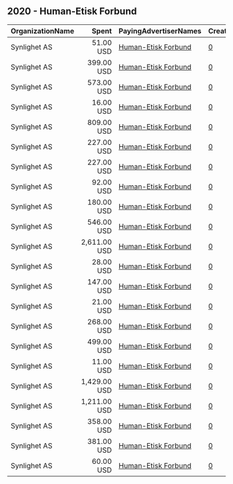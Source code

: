 ## 2020 - Human-Etisk Forbund 
|OrganizationName|Spent|PayingAdvertiserNames|CreativeUrls|Impressions|Genders|AgeBrackets|CountryCodes|BillingAddresses|CandidateBallotInformation|
|:---|---:|:---|:---|---:|:---|:---|:---|:---|:---|
|Synlighet AS|51.00 USD|[Human-Etisk Forbund](2020/Human-Etisk_Forbund.md)|[0](https://www.snap.com/political-ads/asset/fa37b577da98dc85a42ef05a5829f3fe4fa719511c207944c378c8bc2bd95949?mediaType=mp4)|83,285||15-45|norway|"Møllendalsveien 1a,Bergen,5009,NO"||
|Synlighet AS|399.00 USD|[Human-Etisk Forbund](2020/Human-Etisk_Forbund.md)|[0](https://www.snap.com/political-ads/asset/dda25f3569b4d7e99b20dea8d8bcb92372f4a2746f38a1ff8267b3b6676a30e3?mediaType=mp4)|248,747||26-45|norway|"Møllendalsveien 1a,Bergen,5009,NO"||
|Synlighet AS|573.00 USD|[Human-Etisk Forbund](2020/Human-Etisk_Forbund.md)|[0](https://www.snap.com/political-ads/asset/dda25f3569b4d7e99b20dea8d8bcb92372f4a2746f38a1ff8267b3b6676a30e3?mediaType=mp4)|897,426||15-45|norway|"Møllendalsveien 1a,Bergen,5009,NO"||
|Synlighet AS|16.00 USD|[Human-Etisk Forbund](2020/Human-Etisk_Forbund.md)|[0](https://www.snap.com/political-ads/asset/7b543666ca9ba6e3802c9f74594e16b4025cc5f97f7a7f31dda4e4f59fba7236?mediaType=mp4)|3,374||35+|norway|"Møllendalsveien 1a,Bergen,5009,NO"||
|Synlighet AS|809.00 USD|[Human-Etisk Forbund](2020/Human-Etisk_Forbund.md)|[0](https://www.snap.com/political-ads/asset/14320079c4a25cdaf2b16777013788bcf48fec33ec1965d1623c21d761b086cd?mediaType=mp4)|104,236||15-45|norway|"Møllendalsveien 1a,Bergen,5009,NO"||
|Synlighet AS|227.00 USD|[Human-Etisk Forbund](2020/Human-Etisk_Forbund.md)|[0](https://www.snap.com/political-ads/asset/f3e0be6f4dc5d82f7c9c966dd74bc87fd5ce54a2ddb7d31e6d550b0a64ebcba7?mediaType=mp4)|124,346||26-45|norway|"Møllendalsveien 1a,Bergen,5009,NO"||
|Synlighet AS|227.00 USD|[Human-Etisk Forbund](2020/Human-Etisk_Forbund.md)|[0](https://www.snap.com/political-ads/asset/04966712c0f3e8cfcb7db96cbb2a437fae57221a0d028243c2df68becc4535e5?mediaType=mp4)|80,421||14-|norway|"Møllendalsveien 1a,Bergen,5009,NO"||
|Synlighet AS|92.00 USD|[Human-Etisk Forbund](2020/Human-Etisk_Forbund.md)|[0](https://www.snap.com/political-ads/asset/39d4193173f08bebd5f38c2acde532a696596cb967c9fcd94eb9ed4950f5558d?mediaType=mp4)|28,525||14-|norway|"Møllendalsveien 1a,Bergen,5009,NO"||
|Synlighet AS|180.00 USD|[Human-Etisk Forbund](2020/Human-Etisk_Forbund.md)|[0](https://www.snap.com/political-ads/asset/8744ebd0ac6d1da1e4f9855728c3402af94a79bf46454e72d79ee819227976a2?mediaType=mp4)|60,675||14-|norway|"Møllendalsveien 1a,Bergen,5009,NO"||
|Synlighet AS|546.00 USD|[Human-Etisk Forbund](2020/Human-Etisk_Forbund.md)|[0](https://www.snap.com/political-ads/asset/f3e0be6f4dc5d82f7c9c966dd74bc87fd5ce54a2ddb7d31e6d550b0a64ebcba7?mediaType=mp4)|863,269||15-45|norway|"Møllendalsveien 1a,Bergen,5009,NO"||
|Synlighet AS|2,611.00 USD|[Human-Etisk Forbund](2020/Human-Etisk_Forbund.md)|[0](https://www.snap.com/political-ads/asset/f3e0be6f4dc5d82f7c9c966dd74bc87fd5ce54a2ddb7d31e6d550b0a64ebcba7?mediaType=mp4)|514,530||26-40|norway|"Møllendalsveien 1a,Bergen,5009,NO"||
|Synlighet AS|28.00 USD|[Human-Etisk Forbund](2020/Human-Etisk_Forbund.md)|[0](https://www.snap.com/political-ads/asset/00d8fdb266afa78280b2b8c955ebd86805ff5b31d65135000499b20fb955acda?mediaType=mp4)|59,716||15-45|norway|"Møllendalsveien 1a,Bergen,5009,NO"||
|Synlighet AS|147.00 USD|[Human-Etisk Forbund](2020/Human-Etisk_Forbund.md)|[0](https://www.snap.com/political-ads/asset/dda25f3569b4d7e99b20dea8d8bcb92372f4a2746f38a1ff8267b3b6676a30e3?mediaType=mp4)|72,034||26-45|norway|"Møllendalsveien 1a,Bergen,5009,NO"||
|Synlighet AS|21.00 USD|[Human-Etisk Forbund](2020/Human-Etisk_Forbund.md)|[0](https://www.snap.com/political-ads/asset/4be0811d0162627fe36b939f0eebc8be444a531d34f0fdac02379e978ef830f1?mediaType=mp4)|4,656||35+|norway|"Møllendalsveien 1a,Bergen,5009,NO"||
|Synlighet AS|268.00 USD|[Human-Etisk Forbund](2020/Human-Etisk_Forbund.md)|[0](https://www.snap.com/political-ads/asset/f3e0be6f4dc5d82f7c9c966dd74bc87fd5ce54a2ddb7d31e6d550b0a64ebcba7?mediaType=mp4)|129,574||26-45|norway|"Møllendalsveien 1a,Bergen,5009,NO"||
|Synlighet AS|499.00 USD|[Human-Etisk Forbund](2020/Human-Etisk_Forbund.md)|[0](https://www.snap.com/political-ads/asset/30dbc62661a7bb7b1341968517f370d2cf7a357be088a79b8025d31b3ef6faa5?mediaType=mp4)|41,989||35+|norway|"Møllendalsveien 1a,Bergen,5009,NO"||
|Synlighet AS|11.00 USD|[Human-Etisk Forbund](2020/Human-Etisk_Forbund.md)|[0](https://www.snap.com/political-ads/asset/7b543666ca9ba6e3802c9f74594e16b4025cc5f97f7a7f31dda4e4f59fba7236?mediaType=mp4)|8,926|||norway|"Møllendalsveien 1a,Bergen,5009,NO"||
|Synlighet AS|1,429.00 USD|[Human-Etisk Forbund](2020/Human-Etisk_Forbund.md)|[0](https://www.snap.com/political-ads/asset/36b3c161055f3bd6c719c5e1a771a6c093b3acb4e542b93a492bb2618fd4a42a?mediaType=mp4)|710,101||15-44|norway|"Møllendalsveien 1a,Bergen,5009,NO"||
|Synlighet AS|1,211.00 USD|[Human-Etisk Forbund](2020/Human-Etisk_Forbund.md)|[0](https://www.snap.com/political-ads/asset/ea123a3376bfbcfb72abdce43341377b8682622cc6c170df1c04c265db71eb9d?mediaType=mp4)|156,142||15-45|norway|"Møllendalsveien 1a,Bergen,5009,NO"||
|Synlighet AS|358.00 USD|[Human-Etisk Forbund](2020/Human-Etisk_Forbund.md)|[0](https://www.snap.com/political-ads/asset/f3e0be6f4dc5d82f7c9c966dd74bc87fd5ce54a2ddb7d31e6d550b0a64ebcba7?mediaType=mp4)|231,023||15-25|norway|"Møllendalsveien 1a,Bergen,5009,NO"||
|Synlighet AS|381.00 USD|[Human-Etisk Forbund](2020/Human-Etisk_Forbund.md)|[0](https://www.snap.com/political-ads/asset/f3e0be6f4dc5d82f7c9c966dd74bc87fd5ce54a2ddb7d31e6d550b0a64ebcba7?mediaType=mp4)|255,619||15-25|norway|"Møllendalsveien 1a,Bergen,5009,NO"||
|Synlighet AS|60.00 USD|[Human-Etisk Forbund](2020/Human-Etisk_Forbund.md)|[0](https://www.snap.com/political-ads/asset/30dbc62661a7bb7b1341968517f370d2cf7a357be088a79b8025d31b3ef6faa5?mediaType=mp4)|4,173||35+|norway|"Møllendalsveien 1a,Bergen,5009,NO"||

